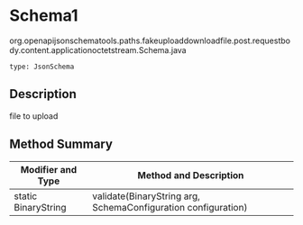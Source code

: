 # Schema1
org.openapijsonschematools.paths.fakeuploaddownloadfile.post.requestbody.content.applicationoctetstream.Schema.java
```
type: JsonSchema
```

## Description
file to upload

## Method Summary
| Modifier and Type | Method and Description |
| ----------------- | ---------------------- |
| static BinaryString | validate(BinaryString arg, SchemaConfiguration configuration) |
